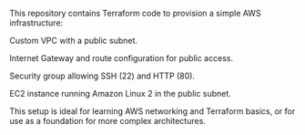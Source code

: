 This repository contains Terraform code to provision a simple AWS infrastructure:

Custom VPC with a public subnet.

Internet Gateway and route configuration for public access.

Security group allowing SSH (22) and HTTP (80).

EC2 instance running Amazon Linux 2 in the public subnet.

This setup is ideal for learning AWS networking and Terraform basics, or for use as a foundation for more complex architectures.
